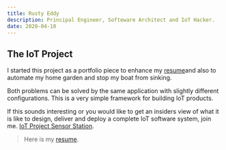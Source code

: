 ```yaml
---
title: Rusty Eddy
description: Principal Engineer, Softeware Architect and IoT Hacker.
date: 2020-04-10
---
```


## The IoT Project

I started this project as a portfolio piece to enhance my
[resume](/resume)and also to automate my home garden and stop my boat
from sinking.

Both problems can be solved by the same application with slightly
different configurations. This is a very simple framework for building
IoT products. 

If this sounds interesting or you would like to get an insiders view
of what it is like to design, deliver and deploy a complete IoT
software system, join me. 
[IoT Project Sensor Station](/iot-project-organic-gardner). 

> Here is my [resume](/resume).
